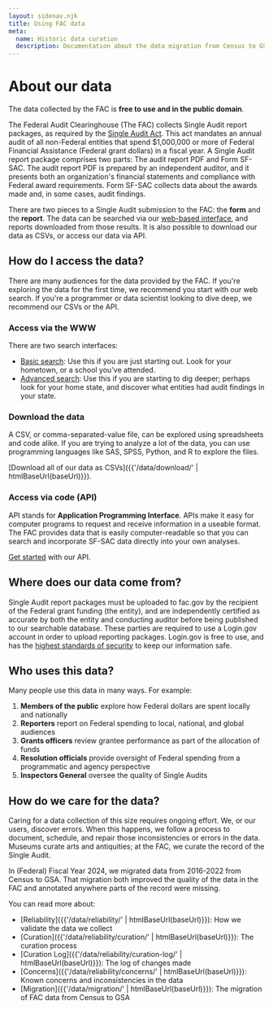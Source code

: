 ```yaml
---
layout: sidenav.njk
title: Using FAC data
meta:
  name: Historic data curation
  description: Documentation about the data migration from Census to GSA.
---
```


# About our data

The data collected by the FAC is **free to use and in the public domain**.

The Federal Audit Clearinghouse (The FAC) collects Single Audit report packages, as required by the [Single Audit Act](https://www.congress.gov/bill/98th-congress/senate-bill/1510). This act mandates an annual audit of all non-Federal entities that spend $1,000,000 or more of Federal Financial Assistance (Federal grant dollars) in a fiscal year. A Single Audit report package comprises two parts: The audit report PDF and Form SF-SAC. The audit report PDF is prepared by an independent auditor, and it presents both an organization's financial statements and compliance with Federal award requirements. Form SF-SAC collects data about the awards made and, in some cases, audit findings.

There are two pieces to a Single Audit submission to the FAC: the **form** and the **report**. The data can be searched via our [web-based interface]({{glossary.sites.basic_search.url}}), and reports downloaded from those results. It is also possible to download our data as CSVs, or access our data via API.


## How do I access the data?

There are many audiences for the data provided by the FAC. If you're exploring the data for the first time, we recommend you start with our web search. If you're a programmer or data scientist looking to dive deep, we recommend our CSVs or the API.

### Access via the WWW

There are two search interfaces:

* [Basic search]({{glossary.sites.basic_search.url}}): Use this if you are just starting out. Look for your hometown, or a school you've attended.
* [Advanced search]({{glossary.sites.advanced_search.url}}): Use this if you are starting to dig deeper; perhaps look for your home state, and discover what entities had audit findings in your state. 

### Download the data

A CSV, or comma-separated-value file, can be explored using spreadsheets and code alike. If you are trying to analyze a lot of the data, you can use programming languages like SAS, SPSS, Python, and R to explore the files.

[Download all of our data as CSVs]({{'/data/download/' | htmlBaseUrl(baseUrl)}}). 

### Access via code (API)

API stands for **Application Programming Interface**. APIs make it easy for computer programs to request and receive information in a useable format. The FAC provides data that is easily computer-readable so that you can search and incorporate SF-SAC data directly into your own analyses.

[Get started]({{glossary.sites.api.url}}) with our API.



## Where does our data come from?

Single Audit report packages must be uploaded to fac.gov by the recipient of the Federal grant funding (the entity), and are independently certified as accurate by both the entity and conducting auditor before being published to our searchable database. These parties are required to use a Login.gov account in order to upload reporting packages. Login.gov is free to use, and has the [highest standards of security](https://login.gov/policy/) to keep our information safe.

## Who uses this data?

Many people use this data in many ways. For example: 

1. **Members of the public** explore how Federal dollars are spent locally and nationally
2. **Reporters** report on Federal spending to local, national, and global audiences
3. **Grants officers** review grantee performance as part of the allocation of funds
4. **Resolution officials** provide oversight of Federal spending from a programmatic and agency perspective
5. **Inspectors General** oversee the quality of Single Audits

   
## How do we care for the data?

Caring for a data collection of this size requires ongoing effort. We, or our users, discover errors. When this happens, we follow a process to document, schedule, and repair those inconsistencies or errors in the data. Museums curate arts and antiquities; at the FAC, we curate the record of the Single Audit.

In (Federal) Fiscal Year 2024, we migrated data from 2016-2022 from Census to GSA. That migration both improved the quality of the data in the FAC and annotated anywhere parts of the record were missing.

You can read more about:

* [Reliability]({{'/data/reliability/' | htmlBaseUrl(baseUrl)}}): How we validate the data we collect
* [Curation]({{'/data/reliability/curation/' | htmlBaseUrl(baseUrl)}}): The curation process
* [Curation Log]({{'/data/reliability/curation-log/' | htmlBaseUrl(baseUrl)}}): The log of changes made
* [Concerns]({{'/data/reliability/concerns/' | htmlBaseUrl(baseUrl)}}): Known concerns and inconsistencies in the data
* [Migration]({{'/data/migration/' | htmlBaseUrl(baseUrl)}}): The migration of FAC data from Census to GSA

